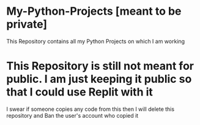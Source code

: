 # My-Python-Projects [meant to be private]
This Repository contains all my Python Projects on which I am working

# This Repository is still not meant for public. I am just keeping it public so that I could use Replit with it
I swear if someone copies any code from this then I will delete this repository and Ban the user's account who copied it
